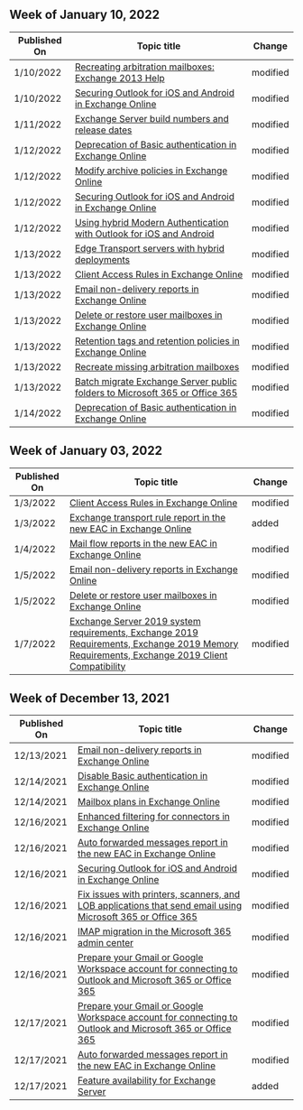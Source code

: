 <!-- This file is generated automatically each week. Changes made to this file will be overwritten.-->



## Week of January 10, 2022


| Published On |Topic title | Change |
|------|------------|--------|
| 1/10/2022 | [Recreating arbitration mailboxes: Exchange 2013 Help](/Exchange/recreating-arbitration-mailboxes-exchange-2013-help) | modified |
| 1/10/2022 | [Securing Outlook for iOS and Android in Exchange Online](/Exchange/clients-and-mobile-in-exchange-online/outlook-for-ios-and-android/secure-outlook-for-ios-and-android) | modified |
| 1/11/2022 | [Exchange Server build numbers and release dates](/Exchange/new-features/build-numbers-and-release-dates?view=exchserver-2016) | modified |
| 1/12/2022 | [Deprecation of Basic authentication in Exchange Online](/Exchange/clients-and-mobile-in-exchange-online/deprecation-of-basic-authentication-exchange-online) | modified |
| 1/12/2022 | [Modify archive policies in Exchange Online](/Exchange/security-and-compliance/modify-archive-policies) | modified |
| 1/12/2022 | [Securing Outlook for iOS and Android in Exchange Online](/Exchange/clients-and-mobile-in-exchange-online/outlook-for-ios-and-android/secure-outlook-for-ios-and-android) | modified |
| 1/12/2022 | [Using hybrid Modern Authentication with Outlook for iOS and Android](/Exchange/clients/outlook-for-ios-and-android/use-hybrid-modern-auth?view=exchserver-2016) | modified |
| 1/13/2022 | [Edge Transport servers with hybrid deployments](/Exchange/edge-transport-servers) | modified |
| 1/13/2022 | [Client Access Rules in Exchange Online](/Exchange/clients-and-mobile-in-exchange-online/client-access-rules/client-access-rules) | modified |
| 1/13/2022 | [Email non-delivery reports in Exchange Online](/Exchange/mail-flow-best-practices/non-delivery-reports-in-exchange-online/non-delivery-reports-in-exchange-online) | modified |
| 1/13/2022 | [Delete or restore user mailboxes in Exchange Online](/Exchange/recipients-in-exchange-online/delete-or-restore-mailboxes) | modified |
| 1/13/2022 | [Retention tags and retention policies in Exchange Online](/Exchange/security-and-compliance/messaging-records-management/retention-tags-and-policies) | modified |
| 1/13/2022 | [Recreate missing arbitration mailboxes](/Exchange/architecture/mailbox-servers/recreate-arbitration-mailboxes?view=exchserver-2016) | modified |
| 1/13/2022 | [Batch migrate Exchange Server public folders to Microsoft 365 or Office 365](/Exchange/collaboration/public-folders/migrate-to-exchange-online?view=exchserver-2016) | modified |
| 1/14/2022 | [Deprecation of Basic authentication in Exchange Online](/Exchange/clients-and-mobile-in-exchange-online/deprecation-of-basic-authentication-exchange-online) | modified |


## Week of January 03, 2022


| Published On |Topic title | Change |
|------|------------|--------|
| 1/3/2022 | [Client Access Rules in Exchange Online](/Exchange/clients-and-mobile-in-exchange-online/client-access-rules/client-access-rules) | modified |
| 1/3/2022 | [Exchange transport rule report in the new EAC in Exchange Online](/Exchange/monitoring/mail-flow-reports/mfr-exchange-transport-rule-report) | added |
| 1/4/2022 | [Mail flow reports in the new EAC in Exchange Online](/Exchange/monitoring/mail-flow-reports/mail-flow-reports) | modified |
| 1/5/2022 | [Email non-delivery reports in Exchange Online](/Exchange/mail-flow-best-practices/non-delivery-reports-in-exchange-online/non-delivery-reports-in-exchange-online) | modified |
| 1/5/2022 | [Delete or restore user mailboxes in Exchange Online](/Exchange/recipients-in-exchange-online/delete-or-restore-mailboxes) | modified |
| 1/7/2022 | [Exchange Server 2019 system requirements, Exchange 2019 Requirements, Exchange 2019 Memory Requirements, Exchange 2019 Client Compatibility](/Exchange/plan-and-deploy/system-requirements?view=exchserver-2016) | modified |


## Week of December 13, 2021


| Published On |Topic title | Change |
|------|------------|--------|
| 12/13/2021 | [Email non-delivery reports in Exchange Online](/Exchange/mail-flow-best-practices/non-delivery-reports-in-exchange-online/non-delivery-reports-in-exchange-online) | modified |
| 12/14/2021 | [Disable Basic authentication in Exchange Online](/Exchange/clients-and-mobile-in-exchange-online/disable-basic-authentication-in-exchange-online) | modified |
| 12/14/2021 | [Mailbox plans in Exchange Online](/Exchange/recipients-in-exchange-online/manage-user-mailboxes/mailbox-plans) | modified |
| 12/16/2021 | [Enhanced filtering for connectors in Exchange Online](/Exchange/mail-flow-best-practices/use-connectors-to-configure-mail-flow/enhanced-filtering-for-connectors) | modified |
| 12/16/2021 | [Auto forwarded messages report in the new EAC in Exchange Online](/Exchange/monitoring/mail-flow-reports/mfr-auto-forwarded-messages-report) | modified |
| 12/16/2021 | [Securing Outlook for iOS and Android in Exchange Online](/Exchange/clients-and-mobile-in-exchange-online/outlook-for-ios-and-android/secure-outlook-for-ios-and-android) | modified |
| 12/16/2021 | [Fix issues with printers, scanners, and LOB applications that send email using Microsoft 365 or Office 365](/Exchange/mail-flow-best-practices/fix-issues-with-printers-scanners-and-lob-applications-that-send-email-using-off) | modified |
| 12/16/2021 | [IMAP migration in the Microsoft 365 admin center](/Exchange/mailbox-migration/migrating-imap-mailboxes/imap-migration-in-the-admin-center) | modified |
| 12/16/2021 | [Prepare your Gmail or Google Workspace account for connecting to Outlook and Microsoft 365 or Office 365](/Exchange/mailbox-migration/migrating-imap-mailboxes/prepare-gmail-or-g-suite-accounts) | modified |
| 12/17/2021 | [Prepare your Gmail or Google Workspace account for connecting to Outlook and Microsoft 365 or Office 365](/Exchange/mailbox-migration/migrating-imap-mailboxes/prepare-gmail-or-g-suite-accounts) | modified |
| 12/17/2021 | [Auto forwarded messages report in the new EAC in Exchange Online](/Exchange/monitoring/mail-flow-reports/mfr-auto-forwarded-messages-report) | modified |
| 12/17/2021 | [Feature availability for Exchange Server](/Exchange/new-features/feature-availability?view=exchserver-2016) | added |

